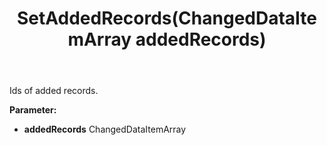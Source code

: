 ﻿---
uid: crmscript_ref_NSChangedData_SetAddedRecords
title: SetAddedRecords(ChangedDataItemArray addedRecords)
intellisense: NSChangedData.SetAddedRecords
keywords: NSChangedData, GetAddedRecords
so.topic: reference
---

Ids of added records.

**Parameter:** 
 - **addedRecords** ChangedDataItemArray

